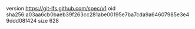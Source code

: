 version https://git-lfs.github.com/spec/v1
oid sha256:a03aa6cb0baeb39f263cc281abe00195e7ba7cda9a64607985e3e49ddd08f424
size 628
